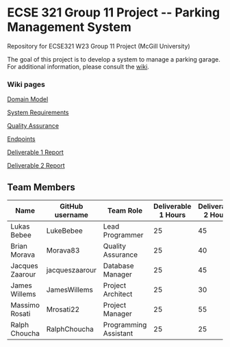 # ECSE 321 Group 11 Project -- Parking Management System
Repository for ECSE321 W23 Group 11 Project (McGill University)

The goal of this project is to develop a system to manage a parking garage.
For additional information, please consult the [wiki](../../wiki/Home).


### Wiki pages

[Domain Model](../../wiki/Domain-Model)

[System Requirements](../../wiki/Requirements)

[Quality Assurance](../../wiki/Quality-Assurance)

[Endpoints](../../wiki/Endpoints)

[Deliverable 1 Report](../../wiki/Deliverable-1-Report)

[Deliverable 2 Report](../../wiki/Deliverable-2-Report)



## Team Members
| Name          | GitHub username | Team Role      | Deliverable 1 Hours | Deliverable 2 Hours | Deliverable 3 Hours |
| ------------- | --------------- | -------------- | ------------------- | ------------------- | ------------------- |
| Lukas Bebee   | LukeBebee       | Lead Programmer|        25           |          45         |                     |
| Brian Morava  | Morava83       |Quality Assurance|        25           |          40         |                     |
|Jacques Zaarour| jacqueszaarour  |Database Manager|        25           |          45         |                     |
| James Willems | JamesWillems   |Project Architect|        25           |          30         |                     |
| Massimo Rosati| Mrosati22       | Project Manager|        25           |          55         |                     |
| Ralph Choucha |RalphChoucha|Programming Assistant|        25           |          25         |                     |



